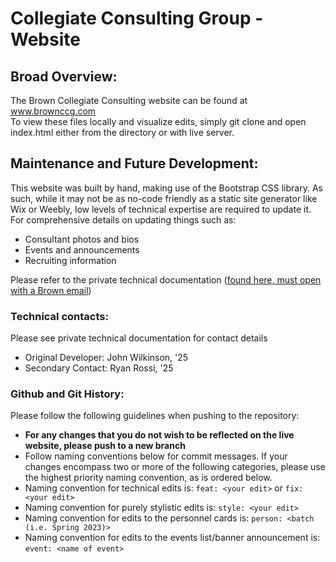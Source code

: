 # Collegiate Consulting Group - Website
## Broad Overview:
The Brown Collegiate Consulting website can be found at www.brownccg.com
<br>
To view these files locally and visualize edits, simply git clone and open index.html either from the directory or with live server.

## Maintenance and Future Development:
This website was built by hand, making use of the Bootstrap CSS library. As such, 
while it may not be as no-code friendly as a static site generator like Wix or Weebly, 
low levels of technical expertise are required to update it. For comprehensive details on updating things
such as:
- Consultant photos and bios
- Events and announcements
- Recruiting information

Please refer to the private technical documentation ([found here, must open with a Brown email](https://docs.google.com/document/d/1NrMB1LzCuYm1zzDdxtxBiu-eiUeqhIW2UR6Qp6HaC0c/edit?usp=sharing))

### Technical contacts:
Please see private technical documentation for contact details
- Original Developer: John Wilkinson, '25 
- Secondary Contact: Ryan Rossi, '25

### Github and Git History:
Please follow the following guidelines when pushing to the repository:
- **For any changes that you do not wish to be reflected on the live website, please push to a new branch**
- Follow naming conventions below for commit messages. If your changes encompass two or more of the following categories, please use the highest priority naming convention, as is ordered below.
- Naming convention for technical edits is: `feat: <your edit>` or `fix: <your edit>`
- Naming convention for purely stylistic edits is: `style: <your edit>`
- Naming convention for edits to the personnel cards is: `person: <batch (i.e. Spring 2023)>`
- Naming convention for edits to the events list/banner announcement is: `event: <name of event>`

